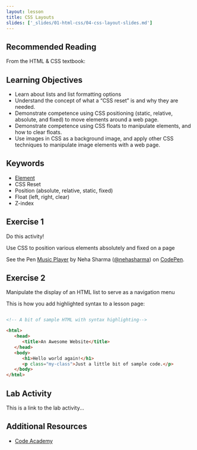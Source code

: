 ```yaml
---
layout: lesson
title: CSS Layouts
slides: ['_slides/01-html-css/04-css-layout-slides.md']
---
```


## Recommended Reading

From the HTML & CSS textbook:


## Learning Objectives

- Learn about lists and list formatting options
- Understand the concept of what a “CSS reset” is and why they are needed.
- Demonstrate competence using CSS positioning (static, relative, absolute, and fixed) to move elements around a web page.
- Demonstrate competence using CSS floats to manipulate elements, and how to clear floats.
- Use images in CSS as a background image, and apply other CSS techniques to manipulate image elements with a web page.


## Keywords

- [Element](https://developer.mozilla.org/en/docs/Web/HTML/Element)
- CSS Reset
- Position (absolute, relative, static, fixed)
- Float (left, right, clear)
- Z-index


## Exercise 1

Do this activity!

Use CSS to position various elements absolutely and fixed on a page

<p data-height="268" data-theme-id="0" data-slug-hash="rVVYEG" data-default-tab="result" data-user="nehasharma" class='codepen'>See the Pen <a href='http://codepen.io/nehasharma/pen/rVVYEG/'>Music Player</a> by Neha Sharma (<a href='http://codepen.io/nehasharma'>@nehasharma</a>) on <a href='http://codepen.io'>CodePen</a>.</p>
<script async src="//assets.codepen.io/assets/embed/ei.js"></script>

## Exercise 2

Manipulate the display of an HTML list to serve as a navigation menu

This is how you add highlighted syntax to a lesson page:

```html

<!-- A bit of sample HTML with syntax highlighting-->

<html>
   <head>
      <title>An Awesome Website</title>
   </head>
   <body>
      <h1>Hello world again!</h1>
      <p class="my-class">Just a little bit of sample code.</p>
   </body>
</html>

```


## Lab Activity

This is a link to the lab activity...

## Additional Resources

- [Code Academy](http://www.codecademy.com/learn)
